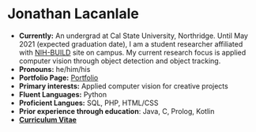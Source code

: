 # Jonathan Lacanlale
<!--
**lacanlale/lacanlale** is a ✨ _special_ ✨ repository because its `README.md` (this file) appears on your GitHub profile.

Here are some ideas to get you started:

- 🔭 I’m currently working on ...
- 🌱 I’m currently learning ...
- 👯 I’m looking to collaborate on ...
- 🤔 I’m looking for help with ...
- 💬 Ask me about ...
- 📫 How to reach me: ...
- 😄 Pronouns: ...
- ⚡ Fun fact: ...
-->
- **Currently:** An undergrad at Cal State University, Northridge. Until May 2021 (expected graduation date), I am a student researcher 
affiliated with [NIH-BUILD](https://csun.edu/build-poder) site on campus. My current research focus is applied computer vision through object detection and object tracking.
- **Pronouns:** he/him/his
- **Portfolio Page:** [Portfolio](https://lacanlale.github.io/)
- **Primary interests:** Applied computer vision for creative projects
- **Fluent Languages:** Python
- **Proficient Langues:** SQL, PHP, HTML/CSS
- **Prior experience through education**: Java, C, Prolog, Kotlin
- [**Curriculum Vitae**](https://drive.google.com/file/d/10iKSOzs7QTEC6SsLraPJXQ-OPaxBQIkh/view?usp=sharing)
